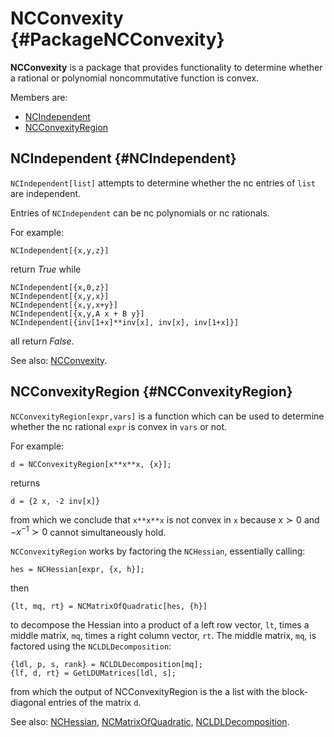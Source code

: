 # NCConvexity {#PackageNCConvexity}

**NCConvexity** is a package that provides functionality to determine whether a rational or polynomial noncommutative function is convex.



Members are:

* [NCIndependent](#NCIndependent)
* [NCConvexityRegion](#NCConvexityRegion)

## NCIndependent {#NCIndependent}

`NCIndependent[list]` attempts to determine whether the nc entries of `list` are independent.

Entries of `NCIndependent` can be nc polynomials or nc rationals.

For example:

    NCIndependent[{x,y,z}]

return *True* while

    NCIndependent[{x,0,z}]
    NCIndependent[{x,y,x}]
    NCIndependent[{x,y,x+y}]
    NCIndependent[{x,y,A x + B y}]
    NCIndependent[{inv[1+x]**inv[x], inv[x], inv[1+x]}]

all return *False*.

See also:
[NCConvexity](#NCConvexity).

## NCConvexityRegion {#NCConvexityRegion}

`NCConvexityRegion[expr,vars]` is a function which can be used to determine whether the nc rational `expr` is convex in `vars` or not.

For example:

    d = NCConvexityRegion[x**x**x, {x}];

returns

    d = {2 x, -2 inv[x]}

from which we conclude that `x**x**x` is not convex in `x` because $x \succ 0$ and $-{x}^{-1} \succ 0$ cannot simultaneously hold.

`NCConvexityRegion` works by factoring the `NCHessian`, essentially calling:

    hes = NCHessian[expr, {x, h}];

then 

    {lt, mq, rt} = NCMatrixOfQuadratic[hes, {h}]

to decompose the Hessian into a product of a left row vector, `lt`, times a middle matrix, `mq`, times a right column vector, `rt`. The middle matrix, `mq`, is factored using the `NCLDLDecomposition`:

    {ldl, p, s, rank} = NCLDLDecomposition[mq];
    {lf, d, rt} = GetLDUMatrices[ldl, s];

from which the output of NCConvexityRegion is the a list with the block-diagonal entries of the matrix `d`.

See also:
[NCHessian](#NCHessian), [NCMatrixOfQuadratic](#NCMatrixOfQuadratic), [NCLDLDecomposition](#NCLDLDecomposition).

